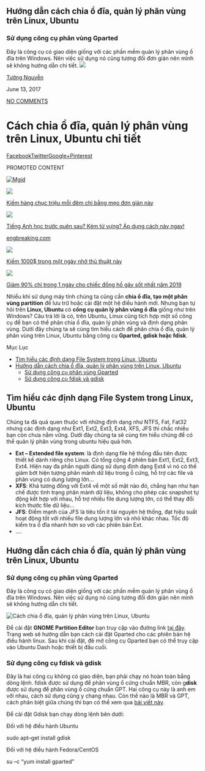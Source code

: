 ## Hướng dẫn cách chia ổ đĩa, quản lý phân vùng trên Linux, Ubuntu

### Sử dụng công cụ phân vùng Gparted

Đây là công cụ có giao diện giống với các phần mềm quản lý phân vùng ổ đĩa trên Windows. Nên việc sử dụng nó cũng tương đối đơn giản nên mình sẽ không hướng dẫn chi tiết.
![](https://secure.gravatar.com/avatar/dabbaf0d03c5a9beae02bd6b048a06a4?s=60&r=g)

[Tường Nguyễn](https://tuong.me/author/noido1nguoidangcho1nguoi/)

June 13, 2017

[NO COMMENTS](https://tuong.me/cach-chia-dia-quan-phan-vung-tren-linux-ubuntu-chi-tiet/#respond)

# Cách chia ổ đĩa, quản lý phân vùng trên Linux, Ubuntu chi tiết

[Facebook](https://www.facebook.com/share.php?m2w&s=100&p[url]=https%3A%2F%2Ftuong.me%2Fcach-chia-dia-quan-phan-vung-tren-linux-ubuntu-chi-tiet%2F&p[images][0]=h&p[title]=C%C3%A1ch+chia+%E1%BB%95+%C4%91%C4%A9a%2C+qu%E1%BA%A3n+l%C3%BD+ph%C3%A2n+v%C3%B9ng+tr%C3%AAn+Linux%2C+Ubuntu+chi+ti%E1%BA%BFt&u=https%3A%2F%2Ftuong.me%2Fcach-chia-dia-quan-phan-vung-tren-linux-ubuntu-chi-tiet%2F&t=C%C3%A1ch+chia+%E1%BB%95+%C4%91%C4%A9a%2C+qu%E1%BA%A3n+l%C3%BD+ph%C3%A2n+v%C3%B9ng+tr%C3%AAn+Linux%2C+Ubuntu+chi+ti%E1%BA%BFt)[Twitter](https://tuong.me/chuyen-huong/?url=https%3A%2F%2Ftwitter.com%2Fintent%2Ftweet%3Foriginal_referer%3Dhttps%253A%252F%252Ftuong.me%252Fcach-chia-dia-quan-phan-vung-tren-linux-ubuntu-chi-tiet%252F%26text%3DC%C3%A1ch+chia+%E1%BB%95+%C4%91%C4%A9a%2C+qu%E1%BA%A3n+l%C3%BD+ph%C3%A2n+v%C3%B9ng+tr%C3%AAn+Linux%2C+Ubuntu+chi+ti%E1%BA%BFt%26url%3Dhttps%253A%252F%252Ftuong.me%252Fcach-chia-dia-quan-phan-vung-tren-linux-ubuntu-chi-tiet%252F%26via%3Dtuongs2it)[Google+](https://tuong.me/chuyen-huong/?url=%2F%2Fplus.google.com%2Fshare%3Furl%3Dhttps%253A%252F%252Ftuong.me%252Fcach-chia-dia-quan-phan-vung-tren-linux-ubuntu-chi-tiet%252F)[Pinterest](https://tuong.me/chuyen-huong/?url=http%3A%2F%2Fpinterest.com%2Fpin%2Fcreate%2Fbutton%2F%3Furl%3Dhttps%253A%252F%252Ftuong.me%252Fcach-chia-dia-quan-phan-vung-tren-linux-ubuntu-chi-tiet%252F%26media%3Dhttps%3A%2F%2Fi2.wp.com%2Ftuong.me%2Fwp-content%2Fuploads%2F2017%2F06%2FC%C3%A1ch-chia-%E1%BB%95-%C4%91%C4%A9a-qu%E1%BA%A3n-l%C3%BD-ph%C3%A2n-v%C3%B9ng-tr%C3%AAn-Linux-Ubuntu.png%3Ffit%3D777%252C524%26ssl%3D1%26description%3DC%C3%A1ch+chia+%E1%BB%95+%C4%91%C4%A9a%2C+qu%E1%BA%A3n+l%C3%BD+ph%C3%A2n+v%C3%B9ng+tr%C3%AAn+Linux%2C+Ubuntu+chi+ti%E1%BA%BFt)

PROMOTED CONTENT

[![Mgid](https://cdn.mgid.com/images/by_mgid_adc_logo_mini.svg "Mgid")](https://mgid.com/advertisers?utm_source=widget&utm_medium=text&utm_campaign=add&utm_content=207363)

[](https://Ki%E1%BA%BFm_h%C3%A0ng_ch%E1%BB%A5c_tri%E1%BB%87u_m%E1%BB%97i_%C4%91%C3%AAm_ch%E1%BB%89_b%E1%BA%B1ng_m%E1%BA%B9o_%C4%91%C6%A1n_gi%E1%BA%A3n_n%C3%A0y/)

![](https://imgg-cdn.mgid.com/3141/3141682_200x150.jpg?t=1544189083)

[Kiếm hàng chục triệu mỗi đêm chỉ bằng mẹo đơn giản này](https://Ki%E1%BA%BFm_h%C3%A0ng_ch%E1%BB%A5c_tri%E1%BB%87u_m%E1%BB%97i_%C4%91%C3%AAm_ch%E1%BB%89_b%E1%BA%B1ng_m%E1%BA%B9o_%C4%91%C6%A1n_gi%E1%BA%A3n_n%C3%A0y/)

[](https://engbreaking.com/Ti%E1%BA%BFng_Anh_h%E1%BB%8Dc_tr%C6%B0%E1%BB%9Bc_qu%C3%AAn_sau_K%C3%A9m_t%E1%BB%AB_v%E1%BB%B1ng_%C3%81p_d%E1%BB%A5ng_c%C3%A1ch_n%C3%A0y_ngay)

![](https://imgg-cdn.mgid.com/3155/3155793_200x150.jpg?t=1544756792)

[Tiếng Anh học trước quên sau? Kém từ vựng? Áp dụng cách này ngay!](https://engbreaking.com/Ti%E1%BA%BFng_Anh_h%E1%BB%8Dc_tr%C6%B0%E1%BB%9Bc_qu%C3%AAn_sau_K%C3%A9m_t%E1%BB%AB_v%E1%BB%B1ng_%C3%81p_d%E1%BB%A5ng_c%C3%A1ch_n%C3%A0y_ngay)

[engbreaking.com](https://engbreaking.com/Ti%E1%BA%BFng_Anh_h%E1%BB%8Dc_tr%C6%B0%E1%BB%9Bc_qu%C3%AAn_sau_K%C3%A9m_t%E1%BB%AB_v%E1%BB%B1ng_%C3%81p_d%E1%BB%A5ng_c%C3%A1ch_n%C3%A0y_ngay)

[](https://xn--kim_1000_trong_mt_ngy_nh_th_thut_ny-l3co21010agta46a7exq/)

![](https://imgg-cdn.mgid.com/3141/3141630_200x150.jpg?t=1544188276)

[Kiếm 1000$ trong một ngày nhờ thủ thuật này](https://xn--kim_1000_trong_mt_ngy_nh_th_thut_ny-l3co21010agta46a7exq/)

[](https://Gi%E1%BA%A3m_90_ch%E1%BB%89_trong_1_ng%C3%A0y_cho_chi%E1%BA%BFc_%C4%91%E1%BB%93ng_h%E1%BB%93_g%C3%A2y_s%E1%BB%91t_nh%E1%BA%A5t_n%C4%83m_2019/)

![](https://imgg-cdn.mgid.com/3155/3155867_200x150.jpg?t=1544767903)

[Giảm 90% chỉ trong 1 ngày cho chiếc đồng hồ gây sốt nhất năm 2019](https://Gi%E1%BA%A3m_90_ch%E1%BB%89_trong_1_ng%C3%A0y_cho_chi%E1%BA%BFc_%C4%91%E1%BB%93ng_h%E1%BB%93_g%C3%A2y_s%E1%BB%91t_nh%E1%BA%A5t_n%C4%83m_2019/)

Nhiều khi sử dụng máy tính chúng ta cũng cần  **chia ổ đĩa, tạo một phân vùng partition**  để lưu trữ hoặc cài đặt một hệ điều hành mới. Nhưng bạn tự hỏi trên  **Linux, Ubuntu**  có  **công cụ quản lý phân vùng ổ đĩa**  giống như trên Windows? Câu trả lời là có, trên Ubuntu, Linux cũng tích hợp một số công cụ để bạn có thể phân chia ổ đĩa, quản lý phân vùng và định dạng phân vùng. Dưới đây chúng ta sẽ cùng tìm hiểu cách để phân chia ổ đĩa, quản lý phân vùng trên Linux, Ubuntu bằng công cụ **Gparted, gdisk hoặc fdisk**.

Mục Lục

-   [Tìm hiểu các định dạng File System trong Linux, Ubuntu](https://tuong.me/cach-chia-dia-quan-phan-vung-tren-linux-ubuntu-chi-tiet/#Tim_hieu_cac_dinh_dang_File_System_trong_Linux_Ubuntu "Tìm hiểu các định dạng File System trong Linux, Ubuntu")
-   [Hướng dẫn cách chia ổ đĩa, quản lý phân vùng trên Linux, Ubuntu](https://tuong.me/cach-chia-dia-quan-phan-vung-tren-linux-ubuntu-chi-tiet/#Huong_dan_cach_chia_o_dia_quan_ly_phan_vung_tren_Linux_Ubuntu "Hướng dẫn cách chia ổ đĩa, quản lý phân vùng trên Linux, Ubuntu")
    -   [Sử dụng công cụ phân vùng Gparted](https://tuong.me/cach-chia-dia-quan-phan-vung-tren-linux-ubuntu-chi-tiet/#Su_dung_cong_cu_phan_vung_Gparted "Sử dụng công cụ phân vùng Gparted")
    -   [Sử dụng công cụ fdisk và gdisk](https://tuong.me/cach-chia-dia-quan-phan-vung-tren-linux-ubuntu-chi-tiet/#Su_dung_cong_cu_fdisk_va_gdisk "Sử dụng công cụ fdisk và gdisk")

## Tìm hiểu các định dạng File System trong Linux, Ubuntu

Chúng ta đã quá quen thuộc với những định dạng như NTFS, Fat, Fat32 nhưng các định dạng như Ext1, Ext2, Ext3, Ext4, XFS, JFS thì chắc nhiều bạn còn chưa nắm vững. Dưới đây chúng ta sẽ cùng tìm hiểu chúng để có thể quản lý phân vùng trong ubuntu hiệu quả hơn.

-   **Ext – Extended file system**: là định dạng file hệ thống đầu tiên được thiết kế dành riêng cho Linux. Có tổng cộng 4 phiên bản Ext1, Ext2, Ext3, Ext4. Hiện nay đa phần người dùng sử dụng định dạng Ext4 vì nó có thể giảm bớt hiện tượng phân mảnh dữ liệu trong ổ cứng, hỗ trợ các file và phân vùng có dung lượng lớn…
-   **XFS**: Khá tương đồng với Ext4 về một số mặt nào đó, chẳng hạn như hạn chế được tình trạng phân mảnh dữ liệu, không cho phép các snapshot tự động kết hợp với nhau, hỗ trợ nhiều file dung lượng lớn, có thể thay đổi kích thước file dữ liệu…
-   **JFS**: Điểm mạnh của JFS là tiêu tốn ít tài nguyên hệ thống, đạt hiệu suất hoạt động tốt với nhiều file dung lượng lớn và nhỏ khác nhau. Tốc độ kiểm tra ổ đĩa nhanh hơn so với các phiên bản Ext.
-   ….

## Hướng dẫn cách chia ổ đĩa, quản lý phân vùng trên Linux, Ubuntu

### Sử dụng công cụ phân vùng Gparted

Đây là công cụ có giao diện giống với các phần mềm quản lý phân vùng ổ đĩa trên Windows. Nên việc sử dụng nó cũng tương đối đơn giản nên mình sẽ không hướng dẫn chi tiết.

![Cách chia ổ đĩa, quản lý phân vùng trên Linux, Ubuntu](https://i2.wp.com/tuong.me/wp-content/uploads/2017/06/C%C3%A1ch-chia-%E1%BB%95-%C4%91%C4%A9a-qu%E1%BA%A3n-l%C3%BD-ph%C3%A2n-v%C3%B9ng-tr%C3%AAn-Linux-Ubuntu.png?resize=530%2C357&ssl=1)

Để cài đặt **GNOME Partition Editor**  bạn truy cập vào đường link  [tại đây](https://tuong.me/chuyen-huong/?url=http%3A%2F%2Fgparted.org%2Fdownload.php). Trang web sẽ hướng dẫn bạn cách cài đặt Gparted cho các phiên bản hệ điều hành linux. Sau khi cài đặt, đê mở công cụ Gparted bạn có thể truy cập vào Ubuntu Dash hoặc thiết bị đầu cuối.

### Sử dụng công cụ fdisk và gdisk

Đây là hai công cụ không có giao diện, bạn phải chạy nó hoàn toàn bằng dòng lệnh. fdisk được sử dụng để phân vùng ổ cứng chuẩn MBR, còn g**disk** được sử dụng để phân vùng ổ cứng chuẩn GPT. Hai công cụ này là anh em với nhau, cách sử dụng cũng y chang nhau. Còn thế nào là MBR và GPT, cách phân biệt giữa chúng thì bạn có thể xem qua  [bài viết này](https://tuong.me/su-khac-nhau-giua-mbr-voi-gpt-legacy-uefi/).

Để cài đặt Gdisk bạn chạy dòng lệnh bên dưới:

Đối với hệ điều hành Ubuntu

sudo apt–get  install gdisk

Đối với hệ điều hành Fedora/CentOS

su  –c  “yum install gparted”




<!--stackedit_data:
eyJoaXN0b3J5IjpbMTM1NTE4MDU2MCwxNTg4OTMzMDYsLTEzOD
U3ODIxNTQsLTExOTIyNDU3NDcsLTI4NTg5MTA1NSw4ODk0NDYx
MTMsLTYxNzg0NzA4Miw0ODgzMTI2NzcsMTk4NzU3MjA1NSwyOT
kxMDI4MTMsMTE2NzU1NTE0NywtMTM1NzQ1NzU5MywtMTQwMDQ3
MTU3XX0=
-->